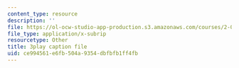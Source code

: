 ```yaml
---
content_type: resource
description: ''
file: https://ol-ocw-studio-app-production.s3.amazonaws.com/courses/2-003sc-engineering-dynamics-fall-2011/ce994561e6fb504a9354dbfbfb1ff4fb_d00XI_UTKQo.vtt
file_type: application/x-subrip
resourcetype: Other
title: 3play caption file
uid: ce994561-e6fb-504a-9354-dbfbfb1ff4fb
---
```

